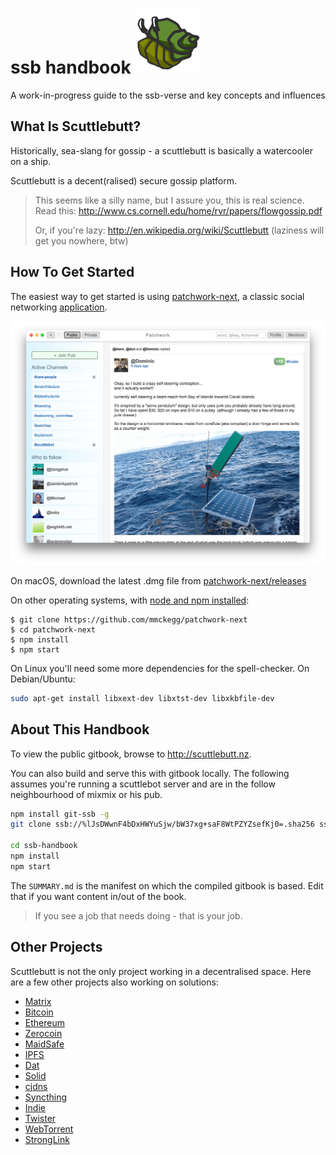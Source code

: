 # ssb handbook ![Hermes the hermit crab](assets/hermes.png)

A work-in-progress guide to the ssb-verse and key concepts and influences

## What Is Scuttlebutt?

Historically, sea-slang for gossip - a scuttlebutt is basically a watercooler on a ship.

Scuttlebutt is a decent(ralised) secure gossip platform.

> This seems like a silly name, but I assure you, this is real science. Read this: http://www.cs.cornell.edu/home/rvr/papers/flowgossip.pdf
>
> Or, if you're lazy: http://en.wikipedia.org/wiki/Scuttlebutt (laziness will get you nowhere, btw)

## How To Get Started

The easiest way to get started is using [patchwork-next](https://github.com/mmckegg/patchwork-next), a classic social networking [application](./applications.md).

![screenshot of patchwork-next](./assets/patchwork-next.jpg)

On macOS, download the latest .dmg file from [patchwork-next/releases](https://github.com/mmckegg/patchwork-next/releases)

On other operating systems, with [node and npm installed](https://github.com/creationix/nvm):

```shell
$ git clone https://github.com/mmckegg/patchwork-next
$ cd patchwork-next
$ npm install
$ npm start
```

On Linux you'll need some more dependencies for the spell-checker. On Debian/Ubuntu:

```sh
sudo apt-get install libxext-dev libxtst-dev libxkbfile-dev
```

## About This Handbook

To view the public gitbook, browse to <http://scuttlebutt.nz>.

You can also build and serve this with gitbook locally. The following assumes you're running a scuttlebot server and are in the follow neighbourhood of mixmix or his pub.

```bash
npm install git-ssb -g
git clone ssb://%lJsDWwnF4bDxHWYuSjw/bW37xg+saF8WtPZYZsefKj0=.sha256 ssb-handbook

cd ssb-handbook
npm install
npm start
```

The `SUMMARY.md` is the manifest on which the compiled gitbook is based. Edit that if you want content in/out of the book.

> If you see a job that needs doing - that is your job.

## Other Projects

Scuttlebutt is not the only project working in a decentralised space. Here are a few other projects also working on solutions:

- [Matrix](http://matrix.org/)
- [Bitcoin](https://bitcoin.org/)
- [Ethereum](https://www.ethereum.org/)
- [Zerocoin](http://zerocoin.org/)
- [MaidSafe](http://maidsafe.net/)
- [IPFS](https://ipfs.io/)
- [Dat](http://datproject.org/)
- [Solid](https://github.com/solid/solid)
- [cjdns](https://github.com/cjdelisle/cjdns)
- [Syncthing](https://syncthing.net/)
- [Indie](https://ind.ie/)
- [Twister](http://twister.net.co/)
- [WebTorrent](https://webtorrent.io/)
- [StrongLink](https://github.com/btrask/stronglink)
